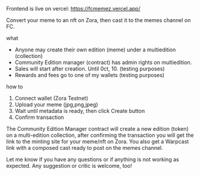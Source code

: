 Frontend is live on vercel:
https://fcmemez.vercel.app/

Convert your meme to an nft on Zora, then cast it to the memes channel on FC.

what
- Anyone may create their own edition (meme) under a multiedition (collection)
- Community Edition manager (contract) has admin rights on multiedition.
- Sales will start after creation. Until 0ct, 10. (testing purposes)
- Rewards and fees go to one of my wallets (testing purposes)

how to
1. Connect wallet (Zora Testnet)
2. Upload your meme (jpg,png,jpeg)
3. Wait until metadata is ready, then click Create button
4. Confirm transaction

The Community Edition Manager contract will create a new edition (token) on a multi-edition collection, after confirming the transaction you will get the link to the minting site for your meme/nft on Zora.
You also get a Warpcast link with a composed cast ready to post on the memes channel.

Let me know if you have any questions or if anything is not working as expected.
Any suggestion or critic is welcome, too!
